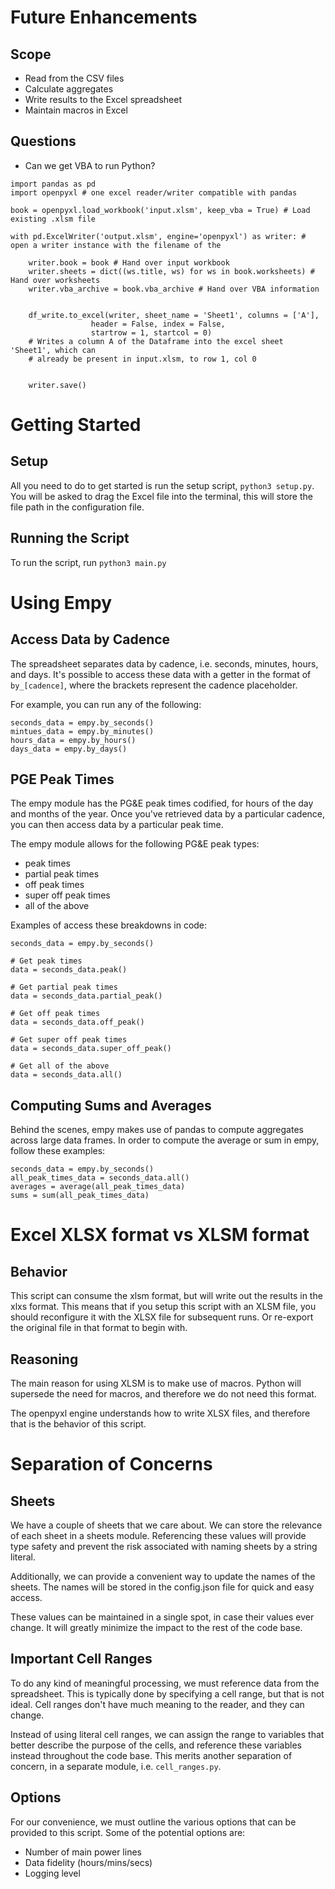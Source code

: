 # Future Enhancements

## Scope

- Read from the CSV files
- Calculate aggregates
- Write results to the Excel spreadsheet
- Maintain macros in Excel

## Questions

- Can we get VBA to run Python?

```
import pandas as pd 
import openpyxl # one excel reader/writer compatible with pandas

book = openpyxl.load_workbook('input.xlsm', keep_vba = True) # Load existing .xlsm file

with pd.ExcelWriter('output.xlsm', engine='openpyxl') as writer: # open a writer instance with the filename of the 
    
    writer.book = book # Hand over input workbook
    writer.sheets = dict((ws.title, ws) for ws in book.worksheets) # Hand over worksheets
    writer.vba_archive = book.vba_archive # Hand over VBA information 


    df_write.to_excel(writer, sheet_name = 'Sheet1', columns = ['A'],
                  header = False, index = False,
                  startrow = 1, startcol = 0)
    # Writes a column A of the Dataframe into the excel sheet 'Sheet1', which can 
    # already be present in input.xlsm, to row 1, col 0

    
    writer.save()
```

# Getting Started

## Setup

All you need to do to get started is run the setup script, `python3 setup.py`. You will be asked to drag the Excel file into the terminal, this will store the file path in the configuration file.

## Running the Script

To run the script, run
`python3 main.py`

# Using Empy

## Access Data by Cadence

The spreadsheet separates data by cadence, i.e. seconds, minutes, hours, and days. It's possible to access these data with a getter in the format of `by_[cadence]`, where the brackets represent the cadence placeholder.

For example, you can run any of the following:

```
seconds_data = empy.by_seconds()
mintues_data = empy.by_minutes()
hours_data = empy.by_hours()
days_data = empy.by_days()
```

## PGE Peak Times

The empy module has the PG&E peak times codified, for hours of the day and months of the year. Once you've retrieved data by a particular cadence, you can then access data by a particular peak time.

The empy module allows for the following PG&E peak types:

- peak times
- partial peak times
- off peak times
- super off peak times
- all of the above

Examples of access these breakdowns in code:

```
seconds_data = empy.by_seconds()

# Get peak times
data = seconds_data.peak()

# Get partial peak times
data = seconds_data.partial_peak()

# Get off peak times
data = seconds_data.off_peak()

# Get super off peak times
data = seconds_data.super_off_peak()

# Get all of the above
data = seconds_data.all()
```

## Computing Sums and Averages

Behind the scenes, empy makes use of pandas to compute aggregates across large data frames. In order to compute the average or sum in empy, follow these examples:

```
seconds_data = empy.by_seconds()
all_peak_times_data = seconds_data.all()
averages = average(all_peak_times_data)
sums = sum(all_peak_times_data)
```

# Excel XLSX format vs XLSM format

## Behavior

This script can consume the xlsm format, but will write out the results in the xlxs format. This means that if you setup this script with an XLSM file, you should reconfigure it with the XLSX file for subsequent runs. Or re-export the original file in that format to begin with.

## Reasoning

The main reason for using XLSM is to make use of macros. Python will supersede the need for macros, and therefore we do not need this format.

The openpyxl engine understands how to write XLSX files, and therefore that is the behavior of this script.

# Separation of Concerns

## Sheets

We have a couple of sheets that we care about. We can store the relevance of each sheet in a sheets module. Referencing these values will provide type safety and prevent the risk associated with naming sheets by a string literal.

Additionally, we can provide a convenient way to update the names of the sheets. The names will be stored in the config.json file for quick and easy access.

These values can be maintained in a single spot, in case their values ever change. It will greatly minimize the impact to the rest of the code base.

## Important Cell Ranges

To do any kind of meaningful processing, we must reference data from the spreadsheet. This is typically done by specifying a cell range, but that is not ideal. Cell ranges don't have much meaning to the reader, and they can change.

Instead of using literal cell ranges, we can assign the range to variables that better describe the purpose of the cells, and reference these variables instead throughout the code base. This merits another separation of concern, in a separate module, i.e. `cell_ranges.py`.

## Options

For our convenience, we must outline the various options that can be provided to this script. Some of the potential options are:

- Number of main power lines
- Data fidelity (hours/mins/secs)
- Logging level
